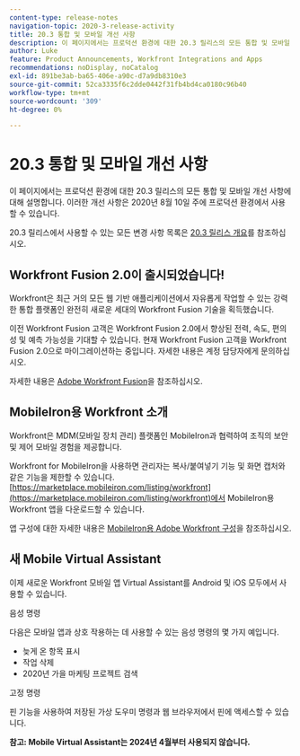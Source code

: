```yaml
---
content-type: release-notes
navigation-topic: 2020-3-release-activity
title: 20.3 통합 및 모바일 개선 사항
description: 이 페이지에서는 프로덕션 환경에 대한 20.3 릴리스의 모든 통합 및 모바일 개선 사항에 대해 설명합니다. 이러한 개선 사항은 2020년 8월 10일 주에 프로덕션 환경에서 사용할 수 있습니다.
author: Luke
feature: Product Announcements, Workfront Integrations and Apps
recommendations: noDisplay, noCatalog
exl-id: 891be3ab-ba65-406e-a90c-d7a9db8310e3
source-git-commit: 52ca3335f6c2dde0442f31fb4bd4ca0180c96b40
workflow-type: tm+mt
source-wordcount: '309'
ht-degree: 0%

---
```


# 20.3 통합 및 모바일 개선 사항

이 페이지에서는 프로덕션 환경에 대한 20.3 릴리스의 모든 통합 및 모바일 개선 사항에 대해 설명합니다. 이러한 개선 사항은 2020년 8월 10일 주에 프로덕션 환경에서 사용할 수 있습니다.

20.3 릴리스에서 사용할 수 있는 모든 변경 사항 목록은 [20.3 릴리스 개요](../../../product-announcements/product-releases/20.3-release-activity/20-3-release-overview.md)를 참조하십시오.

## Workfront Fusion 2.0이 출시되었습니다!

Workfront은 최근 거의 모든 웹 기반 애플리케이션에서 자유롭게 작업할 수 있는 강력한 통합 플랫폼인 완전히 새로운 세대의 Workfront Fusion 기술을 획득했습니다.

이전 Workfront Fusion 고객은 Workfront Fusion 2.0에서 향상된 전력, 속도, 편의성 및 예측 가능성을 기대할 수 있습니다. 현재 Workfront Fusion 고객을 Workfront Fusion 2.0으로 마이그레이션하는 중입니다. 자세한 내용은 계정 담당자에게 문의하십시오.

자세한 내용은 [Adobe Workfront Fusion](../../../workfront-fusion/workfront-fusion-2.md)을 참조하십시오.

## MobileIron용 Workfront 소개

Workfront은 MDM(모바일 장치 관리) 플랫폼인 MobileIron과 협력하여 조직의 보안 및 제어 모바일 경험을 제공합니다.

Workfront for MobileIron을 사용하면 관리자는 복사/붙여넣기 기능 및 화면 캡처와 같은 기능을 제한할 수 있습니다. [https://marketplace.mobileiron.com/listing/workfront](https://marketplace.mobileiron.com/listing/workfront)에서 MobileIron용 Workfront 앱을 다운로드할 수 있습니다.

앱 구성에 대한 자세한 내용은 [MobileIron용 Adobe Workfront 구성](../../../workfront-basics/mobile-apps/using-the-workfront-mobile-app/wf-mobileiron-configs.md)을 참조하십시오.

## 새 Mobile Virtual Assistant

이제 새로운 Workfront 모바일 앱 Virtual Assistant를 Android 및 iOS 모두에서 사용할 수 있습니다.

음성 명령

다음은 모바일 앱과 상호 작용하는 데 사용할 수 있는 음성 명령의 몇 가지 예입니다.

* 늦게 온 항목 표시
* 작업 삭제
* 2020년 가을 마케팅 프로젝트 검색

고정 명령

핀 기능을 사용하여 저장된 가상 도우미 명령과 웹 브라우저에서 핀에 액세스할 수 있습니다.

**참고: Mobile Virtual Assistant는 2024년 4월부터 사용되지 않습니다.**

